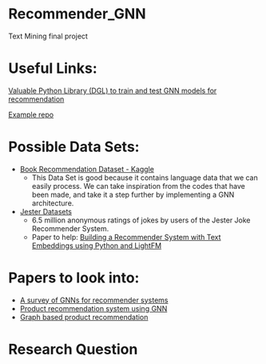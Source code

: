 # Recommender_GNN
 Text Mining final project

# Useful Links:
[Valuable Python Library (DGL) to train and test GNN models for recommendation](https://docs.dgl.ai/)

[Example repo](https://github.com/je-dbl/GNN-RecSys)


# Possible Data Sets:
- [Book Recommendation Dataset - Kaggle](https://www.kaggle.com/datasets/arashnic/book-recommendation-dataset?select=classicRec.png)
   - This Data Set is good because it contains language data that we can easily process. We can take inspiration from the codes that have been made, and take it a step further by implementing a GNN architecture.
- [Jester Datasets](https://eigentaste.berkeley.edu/dataset/)
   - 6.5 million anonymous ratings of jokes by users of the Jester Joke Recommender System.
   - Paper to help: [Building a Recommender System with Text Embeddings using Python and LightFM](https://medium.com/@r.kosse/building-a-embedding-recommender-system-with-python-and-lightfm-e18b3df16e88)

# Papers to look into:
- [A survey of GNNs for recommender systems](https://arxiv.org/pdf/2109.12843.pdf)
- [Product recommendation system using GNN](https://ceur-ws.org/Vol-3426/paper15.pdf)
- [Graph based product recommendation](https://nhtsai.github.io/graph-rec/)


# Research Question
